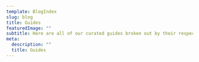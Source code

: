 ```yaml
---
template: BlogIndex
slug: blog
title: Guides
featuredImage: ""
subtitle: Here are all of our curated guides broken out by their respective categories
meta:
  description: ""
  title: Guides
---
```

